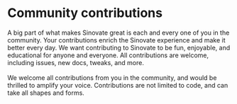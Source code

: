 # Community contributions
A big part of what makes Sinovate great is each and every one of you in the community. Your contributions enrich the Sinovate experience and make it better every day. We want contributing to Sinovate to be fun, enjoyable, and educational for anyone and everyone. All contributions are welcome, including issues, new docs, tweaks, and more.
<br><br>
We welcome all contributions from you in the community, and would be thrilled to amplify your voice. Contributions are not limited to code, and can take all shapes and forms.
